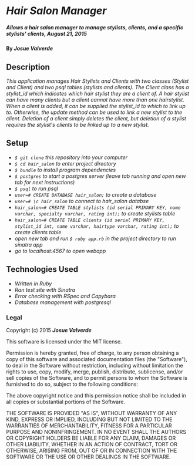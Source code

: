 # _Hair Salon Manager_

##### _Allows a hair salon manager to manage stylists, clients, and a specific stylists' clients, August 21, 2015_

#### By _**Josue Valverde**_

## Description

_This application manages Hair Stylists and Clients with two classes (Stylist and Client) and two psql tables (stylists and clients). The Client class has a stylist_id which indicates which hair stylist they are a client of. A hair stylist can have many clients but a client cannot have more than one hairstylist. When a client is added, it can be supplied the stylist_id to which to link up to. Otherwise, the update method can be used to link a new stylist to the client. Deletion of a client simply deletes the client, but deletion of a stylist requires the stylist's clients to be linked up to a new stylist._

## Setup

* _`$ git clone` this repository into your computer_
* _`$ cd hair_salon` to enter project directory_
* _`$ bundle` to install program dependencies_
* _`$ postgres` to start a postgres server (leave tab running and open new tab for next instructions)_
* _`$ psql` to run psql_
* _`user=# CREATE DATABASE hair_salon;` to create a database_
* _`user=# \c hair_salon` to connect to hair_salon databse_
* _`hair_salon=# CREATE TABLE stylists (id serial PRIMARY KEY, name varchar, specialty varchar, rating int);` to create stylists table_
* _`hair_salon=# CREATE TABLE clients (id serial PRIMARY KEY, stylist_id int, name varchar, hairtype varchar, rating int);` to create clients table_
* _open new tab and run `$ ruby app.rb` in the project directory to run sinatra app_
* _go to localhost:4567 to open webapp_


## Technologies Used

* _Written in Ruby_
* _Ran test site with Sinatra_
* _Error checking with RSpec and Capybara_
* _Database management with postgresql_

### Legal

Copyright (c) 2015 **_Josue Valverde_**

This software is licensed under the MIT license.

Permission is hereby granted, free of charge, to any person obtaining a copy
of this software and associated documentation files (the "Software"), to deal
in the Software without restriction, including without limitation the rights
to use, copy, modify, merge, publish, distribute, sublicense, and/or sell
copies of the Software, and to permit persons to whom the Software is
furnished to do so, subject to the following conditions:

The above copyright notice and this permission notice shall be included in
all copies or substantial portions of the Software.

THE SOFTWARE IS PROVIDED "AS IS", WITHOUT WARRANTY OF ANY KIND, EXPRESS OR
IMPLIED, INCLUDING BUT NOT LIMITED TO THE WARRANTIES OF MERCHANTABILITY,
FITNESS FOR A PARTICULAR PURPOSE AND NONINFRINGEMENT. IN NO EVENT SHALL THE
AUTHORS OR COPYRIGHT HOLDERS BE LIABLE FOR ANY CLAIM, DAMAGES OR OTHER
LIABILITY, WHETHER IN AN ACTION OF CONTRACT, TORT OR OTHERWISE, ARISING FROM,
OUT OF OR IN CONNECTION WITH THE SOFTWARE OR THE USE OR OTHER DEALINGS IN
THE SOFTWARE.
